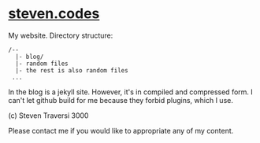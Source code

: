 # [steven.codes](http://steven.codes)

My website. Directory structure:

```
/--
  |- blog/
  |- random files
  |- the rest is also random files
 ...
```

In the blog is a jekyll site. However, it's in compiled and compressed form. I can't let github build for me because they forbid plugins, which I use.

(c) Steven Traversi 3000

Please contact me if you would like to appropriate any of my content.
